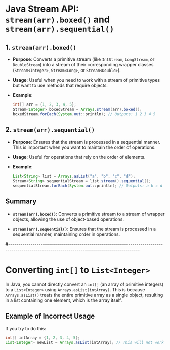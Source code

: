 # Java Stream API: `stream(arr).boxed()` and `stream(arr).sequential()`

## 1. `stream(arr).boxed()`

- **Purpose**: Converts a primitive stream (like `IntStream`, `LongStream`, or `DoubleStream`) into a stream of their corresponding wrapper classes (`Stream<Integer>`, `Stream<Long>`, or `Stream<Double>`).

- **Usage**: Useful when you need to work with a stream of primitive types but want to use methods that require objects.

- **Example**:
    ```java
    int[] arr = {1, 2, 3, 4, 5};
    Stream<Integer> boxedStream = Arrays.stream(arr).boxed();
    boxedStream.forEach(System.out::println); // Outputs: 1 2 3 4 5
    ```

## 2. `stream(arr).sequential()`

- **Purpose**: Ensures that the stream is processed in a sequential manner. This is important when you want to maintain the order of operations.

- **Usage**: Useful for operations that rely on the order of elements.

- **Example**:
    ```java
    List<String> list = Arrays.asList("a", "b", "c", "d");
    Stream<String> sequentialStream = list.stream().sequential();
    sequentialStream.forEach(System.out::println); // Outputs: a b c d
    ```

## Summary

- **`stream(arr).boxed()`**: Converts a primitive stream to a stream of wrapper objects, allowing the use of object-based operations.
  
- **`stream(arr).sequential()`**: Ensures that the stream is processed in a sequential manner, maintaining order in operations.


#----------------------------------------------------------------------------------------------------------------------------------------------
# Converting `int[]` to `List<Integer>`

In Java, you cannot directly convert an `int[]` (an array of primitive integers) to a `List<Integer>` using `Arrays.asList(intArray)`. This is because `Arrays.asList()` treats the entire primitive array as a single object, resulting in a list containing one element, which is the array itself.

## Example of Incorrect Usage

If you try to do this:

```java
int[] intArray = {1, 2, 3, 4, 5};
List<Integer> newList = Arrays.asList(intArray); // This will not work as expected

